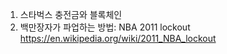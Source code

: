 1. 스타벅스 충전금와 블록체인
1. 백만장자가 파업하는 방법: NBA 2011 lockout https://en.wikipedia.org/wiki/2011_NBA_lockout
